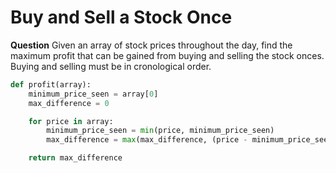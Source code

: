 # Buy and Sell a Stock Once

**Question**
Given an array of stock prices throughout the day, find the maximum profit that can be gained from buying and selling the
stock onces. Buying and selling must be in cronological order. 

```python
def profit(array):
    minimum_price_seen = array[0]
    max_difference = 0

    for price in array:
        minimum_price_seen = min(price, minimum_price_seen)
        max_difference = max(max_difference, (price - minimum_price_seen))

    return max_difference
```